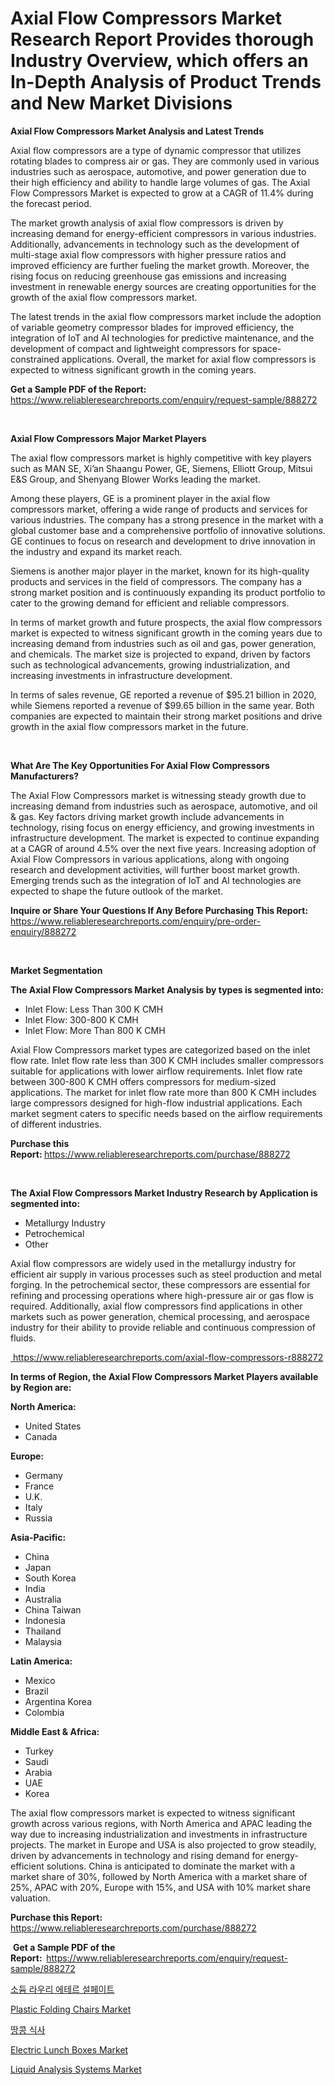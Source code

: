 <p><h1>Axial Flow Compressors Market Research Report Provides thorough Industry Overview, which offers an In-Depth Analysis of Product Trends and New Market Divisions</h1></p><p><strong>Axial Flow Compressors Market Analysis and Latest Trends</strong></p>
<p><p>Axial flow compressors are a type of dynamic compressor that utilizes rotating blades to compress air or gas. They are commonly used in various industries such as aerospace, automotive, and power generation due to their high efficiency and ability to handle large volumes of gas. The Axial Flow Compressors Market is expected to grow at a CAGR of 11.4% during the forecast period.</p><p>The market growth analysis of axial flow compressors is driven by increasing demand for energy-efficient compressors in various industries. Additionally, advancements in technology such as the development of multi-stage axial flow compressors with higher pressure ratios and improved efficiency are further fueling the market growth. Moreover, the rising focus on reducing greenhouse gas emissions and increasing investment in renewable energy sources are creating opportunities for the growth of the axial flow compressors market.</p><p>The latest trends in the axial flow compressors market include the adoption of variable geometry compressor blades for improved efficiency, the integration of IoT and AI technologies for predictive maintenance, and the development of compact and lightweight compressors for space-constrained applications. Overall, the market for axial flow compressors is expected to witness significant growth in the coming years.</p></p>
<p><strong>Get a Sample PDF of the Report:&nbsp;</strong> <a href="https://www.reliableresearchreports.com/enquiry/request-sample/888272">https://www.reliableresearchreports.com/enquiry/request-sample/888272</a></p>
<p>&nbsp;</p>
<p><strong>Axial Flow Compressors Major Market Players</strong></p>
<p><p>The axial flow compressors market is highly competitive with key players such as MAN SE, Xi’an Shaangu Power, GE, Siemens, Elliott Group, Mitsui E&S Group, and Shenyang Blower Works leading the market. </p><p>Among these players, GE is a prominent player in the axial flow compressors market, offering a wide range of products and services for various industries. The company has a strong presence in the market with a global customer base and a comprehensive portfolio of innovative solutions. GE continues to focus on research and development to drive innovation in the industry and expand its market reach.</p><p>Siemens is another major player in the market, known for its high-quality products and services in the field of compressors. The company has a strong market position and is continuously expanding its product portfolio to cater to the growing demand for efficient and reliable compressors.</p><p>In terms of market growth and future prospects, the axial flow compressors market is expected to witness significant growth in the coming years due to increasing demand from industries such as oil and gas, power generation, and chemicals. The market size is projected to expand, driven by factors such as technological advancements, growing industrialization, and increasing investments in infrastructure development.</p><p>In terms of sales revenue, GE reported a revenue of $95.21 billion in 2020, while Siemens reported a revenue of $99.65 billion in the same year. Both companies are expected to maintain their strong market positions and drive growth in the axial flow compressors market in the future.</p></p>
<p>&nbsp;</p>
<p><strong>What Are The Key Opportunities For Axial Flow Compressors Manufacturers?</strong></p>
<p><p>The Axial Flow Compressors market is witnessing steady growth due to increasing demand from industries such as aerospace, automotive, and oil & gas. Key factors driving market growth include advancements in technology, rising focus on energy efficiency, and growing investments in infrastructure development. The market is expected to continue expanding at a CAGR of around 4.5% over the next five years. Increasing adoption of Axial Flow Compressors in various applications, along with ongoing research and development activities, will further boost market growth. Emerging trends such as the integration of IoT and AI technologies are expected to shape the future outlook of the market.</p></p>
<p><strong>Inquire or Share Your Questions If Any Before Purchasing This Report:</strong> <a href="https://www.reliableresearchreports.com/enquiry/pre-order-enquiry/888272">https://www.reliableresearchreports.com/enquiry/pre-order-enquiry/888272</a></p>
<p>&nbsp;</p>
<p><strong>Market Segmentation</strong></p>
<p><strong>The Axial Flow Compressors Market Analysis by types is segmented into:</strong></p>
<p><ul><li>Inlet Flow: Less Than 300 K CMH</li><li>Inlet Flow: 300-800 K CMH</li><li>Inlet Flow: More Than 800 K CMH</li></ul></p>
<p><p>Axial Flow Compressors market types are categorized based on the inlet flow rate. Inlet flow rate less than 300 K CMH includes smaller compressors suitable for applications with lower airflow requirements. Inlet flow rate between 300-800 K CMH offers compressors for medium-sized applications. The market for inlet flow rate more than 800 K CMH includes large compressors designed for high-flow industrial applications. Each market segment caters to specific needs based on the airflow requirements of different industries.</p></p>
<p><strong>Purchase this Report:&nbsp;</strong><a href="https://www.reliableresearchreports.com/purchase/888272">https://www.reliableresearchreports.com/purchase/888272</a></p>
<p>&nbsp;</p>
<p><strong>The Axial Flow Compressors Market Industry Research by Application is segmented into:</strong></p>
<p><ul><li>Metallurgy Industry</li><li>Petrochemical</li><li>Other</li></ul></p>
<p><p>Axial flow compressors are widely used in the metallurgy industry for efficient air supply in various processes such as steel production and metal forging. In the petrochemical sector, these compressors are essential for refining and processing operations where high-pressure air or gas flow is required. Additionally, axial flow compressors find applications in other markets such as power generation, chemical processing, and aerospace industry for their ability to provide reliable and continuous compression of fluids.</p></p>
<p><a href="https://www.reliableresearchreports.com/axial-flow-compressors-r888272">&nbsp;https://www.reliableresearchreports.com/axial-flow-compressors-r888272</a></p>
<p><strong>In terms of Region, the Axial Flow Compressors Market Players available by Region are:</strong></p>
<p>
    <p> <strong> North America: </strong>
        <ul>
            <li>United States</li>
            <li>Canada</li>
        </ul>
        </p> 
    <p> <strong> Europe: </strong>
        <ul>
            <li>Germany</li>
            <li>France</li>
            <li>U.K.</li>
            <li>Italy</li>
            <li>Russia</li>
        </ul>
        </p> 
    <p> <strong> Asia-Pacific: </strong>
        <ul>
            <li>China</li>
            <li>Japan</li>
            <li>South Korea</li>
            <li>India</li>
            <li>Australia</li>
            <li>China Taiwan</li>
            <li>Indonesia</li>
            <li>Thailand</li>
            <li>Malaysia</li>
        </ul>
        </p> 
    <p> <strong> Latin America: </strong>
        <ul>
            <li>Mexico</li>
            <li>Brazil</li>
            <li>Argentina Korea</li>
            <li>Colombia</li>
        </ul>
        </p> 
    <p> <strong> Middle East & Africa: </strong>
        <ul>
            <li>Turkey</li>
            <li>Saudi</li>
            <li>Arabia</li>
            <li>UAE</li>
            <li>Korea</li>
        </ul>
    </p>
    </p>
<p><p>The axial flow compressors market is expected to witness significant growth across various regions, with North America and APAC leading the way due to increasing industrialization and investments in infrastructure projects. The market in Europe and USA is also projected to grow steadily, driven by advancements in technology and rising demand for energy-efficient solutions. China is anticipated to dominate the market with a market share of 30%, followed by North America with a market share of 25%, APAC with 20%, Europe with 15%, and USA with 10% market share valuation.</p></p>
<p><strong>Purchase this Report: </strong><a href="https://www.reliableresearchreports.com/purchase/888272">https://www.reliableresearchreports.com/purchase/888272</a></p>
<p>&nbsp;<strong>Get a Sample PDF of the Report:&nbsp;&nbsp;</strong><a href="https://www.reliableresearchreports.com/enquiry/request-sample/888272">https://www.reliableresearchreports.com/enquiry/request-sample/888272</a></p>
<p><strong></strong></p>
<p><p><a href="https://medium.com/@joeyjohns20/%EB%82%98%ED%8A%B8%EB%A5%A8-%EB%A1%9C%EB%A0%88%ED%8B%B8-%EC%97%90%ED%85%8C%EB%A5%B4-%ED%99%A9%EC%82%B0%EC%97%BC-%EC%8B%9C%EC%9E%A5-%EC%84%B1%EA%B3%B5%EC%A0%81%EC%9D%B8-%EB%B9%84%EC%A6%88%EB%8B%88%EC%8A%A4-%EC%A0%84%EB%9E%B5%EC%9D%98-%EC%97%B4%EC%87%A0-2031%EB%85%84%EA%B9%8C%EC%A7%80%EC%9D%98-%EC%98%88%EC%B8%A1-34907a41e7c8">소듐 라우리 에테르 설페이트</a></p><p><a href="https://www.linkedin.com/pulse/plastic-folding-chairs-market-outlook-industry-overview-forecast-cbdfc?trackingId=gxHSGo%2B7svwIS8eTBgWOWA%3D%3D">Plastic Folding Chairs Market</a></p><p><a href="https://medium.com/@simeonbode1/%ED%94%BC%EB%84%9B%EB%B0%80-%EC%8B%9C%EC%9E%A5-%EA%B7%9C%EB%AA%A8%EB%8A%94-%EC%A0%84-%EC%84%B8%EA%B3%84-%EC%82%B0%EC%97%85%EC%97%90%EC%84%9C-%EA%B0%80%EC%9E%A5-%EC%A2%8B%EC%9D%80-%EB%A7%88%EC%BC%80%ED%8C%85-%EC%B1%84%EB%84%90%EC%9D%84-%EB%B3%B4%EC%97%AC%EC%A4%8D%EB%8B%88%EB%8B%A4-5e79b3a1c13c">땅콩 식사</a></p><p><a href="https://www.linkedin.com/pulse/electric-lunch-boxes-market-insights-cagr-trends-growth-strategies-a1flc?trackingId=FljoqQ3mLBrfun%2FKodHAsg%3D%3D">Electric Lunch Boxes Market</a></p><p><a href="https://github.com/nathandecarvalho/Market-Research-Report-List-3/blob/main/liquid-analysis-systems-market.md">Liquid Analysis Systems Market</a></p></p>